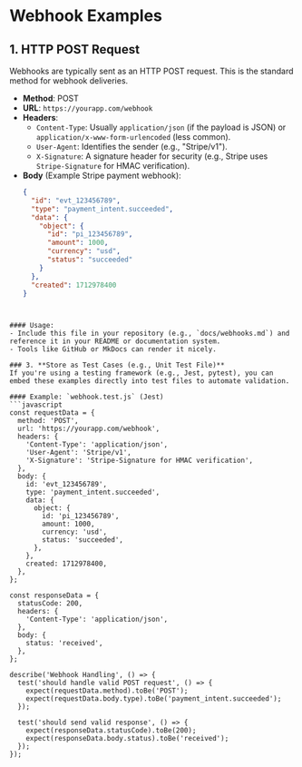# Webhook Examples

## 1. HTTP POST Request
Webhooks are typically sent as an HTTP POST request. This is the standard method for webhook deliveries.

- **Method**: POST
- **URL**: `https://yourapp.com/webhook`
- **Headers**:
  - `Content-Type`: Usually `application/json` (if the payload is JSON) or `application/x-www-form-urlencoded` (less common).
  - `User-Agent`: Identifies the sender (e.g., "Stripe/v1").
  - `X-Signature`: A signature header for security (e.g., Stripe uses `Stripe-Signature` for HMAC verification).
- **Body** (Example Stripe payment webhook):
  ```json
  {
    "id": "evt_123456789",
    "type": "payment_intent.succeeded",
    "data": {
      "object": {
        "id": "pi_123456789",
        "amount": 1000,
        "currency": "usd",
        "status": "succeeded"
      }
    },
    "created": 1712978400
  }
```


#### Usage:
- Include this file in your repository (e.g., `docs/webhooks.md`) and reference it in your README or documentation system.
- Tools like GitHub or MkDocs can render it nicely.

### 3. **Store as Test Cases (e.g., Unit Test File)**
If you're using a testing framework (e.g., Jest, pytest), you can embed these examples directly into test files to automate validation.

#### Example: `webhook.test.js` (Jest)
```javascript
const requestData = {
  method: 'POST',
  url: 'https://yourapp.com/webhook',
  headers: {
    'Content-Type': 'application/json',
    'User-Agent': 'Stripe/v1',
    'X-Signature': 'Stripe-Signature for HMAC verification',
  },
  body: {
    id: 'evt_123456789',
    type: 'payment_intent.succeeded',
    data: {
      object: {
        id: 'pi_123456789',
        amount: 1000,
        currency: 'usd',
        status: 'succeeded',
      },
    },
    created: 1712978400,
  },
};

const responseData = {
  statusCode: 200,
  headers: {
    'Content-Type': 'application/json',
  },
  body: {
    status: 'received',
  },
};

describe('Webhook Handling', () => {
  test('should handle valid POST request', () => {
    expect(requestData.method).toBe('POST');
    expect(requestData.body.type).toBe('payment_intent.succeeded');
  });

  test('should send valid response', () => {
    expect(responseData.statusCode).toBe(200);
    expect(responseData.body.status).toBe('received');
  });
});
